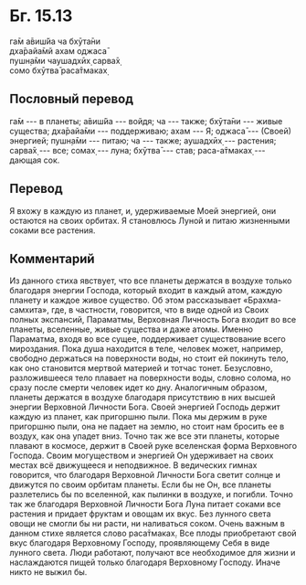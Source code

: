 # Бг. 15.13
га̄м а̄виш́йа ча бхӯта̄ни<br/>
дха̄райа̄мй ахам оджаса̄<br/>
пушн̣а̄ми чаушадхӣх̣ сарва̄х̣<br/>
сомо бхӯтва̄ раса̄тмаках̣
## Пословный перевод

га̄м --- в планеты; а̄виш́йа --- войдя; ча --- также; бхӯта̄ни --- живые
существа; дха̄райа̄ми --- поддерживаю; ахам --- Я; оджаса̄ --- (Своей)
энергией; пушн̣а̄ми --- питаю; ча --- также; аушадхӣх̣ --- растения; сарва̄х̣
--- все; сомах̣ --- луна; бхӯтва̄ --- став; раса-а̄тмаках̣ --- дающая сок.

## Перевод

Я вхожу в каждую из планет, и, удерживаемые Моей энергией, они остаются
на своих орбитах. Я становлюсь Луной и питаю жизненными соками все
растения.

## Комментарий

Из данного стиха явствует, что все планеты держатся в воздухе только
благодаря энергии Господа, который входит в каждый атом, каждую планету
и каждое живое существо. Об этом рассказывает «Брахма-самхита», где, в
частности, говорится, что в виде одной из Своих полных экспансий,
Параматмы, Верховная Личность Бога входит во все планеты, вселенные,
живые существа и даже атомы. Именно Параматма, входя во все сущее,
поддерживает существование всего мироздания. Пока душа находится в теле,
человек может, например, свободно держаться на поверхности воды, но
стоит ей покинуть тело, как оно становится мертвой материей и тотчас
тонет. Безусловно, разложившееся тело плавает на поверхности воды,
словно солома, но сразу после смерти человек идет ко дну. Аналогичным
образом, планеты держатся в воздухе благодаря присутствию в них высшей
энергии Верховной Личности Бога. Своей энергией Господь держит каждую из
планет, как пригоршню пыли. Пока мы держим в руке пригоршню пыли, она не
падает на землю, но стоит нам бросить ее в воздух, как она упадет вниз.
Точно так же все эти планеты, которые плавают в космосе, держит в Своей
руке вселенская форма Верховного Господа. Своим могуществом и энергией
Он удерживает на своих местах всё движущееся и неподвижное. В ведических
гимнах говорится, что благодаря Верховной Личности Бога светит солнце и
движутся по своим орбитам планеты. Если бы не Он, все планеты
разлетелись бы по вселенной, как пылинки в воздухе, и погибли. Точно так
же благодаря Верховной Личности Бога Луна питает соками все растения и
придает фруктам и овощам их вкус. Без лунного света овощи не смогли бы
ни расти, ни наливаться соком. Очень важным в данном стихе является
слово раса̄тмаках̣. Все плоды приобретают свой вкус благодаря Верховному
Господу, проявляющему Себя в виде лунного света. Люди работают, получают
все необходимое для жизни и наслаждаются пищей только благодаря
Верховному Господу. Иначе никто не выжил бы.
